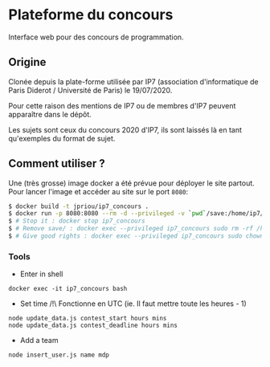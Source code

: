 Plateforme du concours
==============

Interface web pour des concours de programmation.

## Origine
Clonée depuis la plate-forme utilisée par IP7 (association d'informatique de Paris Diderot / Université de Paris) le 19/07/2020.

Pour cette raison des mentions de IP7 ou de membres d'IP7 peuvent apparaître dans le dépôt.

Les sujets sont ceux du concours 2020 d'IP7, ils sont laissés là en tant qu'exemples du format de sujet.

## Comment utiliser ?
Une (très grosse) image docker a été prévue pour déployer le site partout. Pour lancer l'image et accéder au site sur le port `8080`:

```sh
$ docker build -t jpriou/ip7_concours .
$ docker run -p 8080:8080 --rm -d --privileged -v `pwd`/save:/home/ip7/save --name ip7_concours jpriou/ip7_concours
$ # Stop it : docker stop ip7_concours
$ # Remove save/ : docker exec --privileged ip7_concours sudo rm -rf /home/ip7/save
$ # Give good rights : docker exec --privileged ip7_concours sudo chown -R ip7:ip7 /home/ip7/save
```

### Tools

* Enter in shell
```
docker exec -it ip7_concours bash
```

* Set time /!\ Fonctionne en UTC (ie. Il faut mettre toute les heures - 1)
```
node update_data.js contest_start hours mins
node update_data.js contest_deadline hours mins
```

* Add a team
```
node insert_user.js name mdp
```
